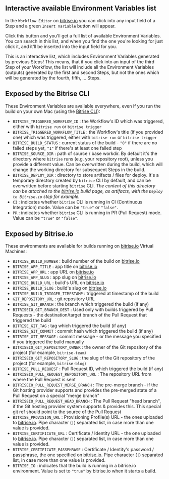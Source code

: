 ## Interactive available Environment Variables list

In the `Workflow Editor` on [bitrise.io](https://www.bitrise.io)
you can click into any input field of a Step and a green `Insert Variable` button will appear.

Click this button and you'll get a full list of available Environment Variables.
You can search in this list, and when you find the one you're looking for just click it,
and it'll be inserted into the input field for you.

This is an interactive list, which includes Environment Variables generated by previous Steps!
This means, that if you click into an input of the third Step of your Workflow,
the list will include all the Environment Variables (outputs) generated by the first and second Steps,
but not the ones which will be generated by the fourth, fifth, ... Steps.

## Exposed by the Bitrise CLI

These Environment Variables are available everywhere, even if you run the build on your own Mac
(using the [Bitrise CLI](https://www.bitrise.io/cli)):

* `BITRISE_TRIGGERED_WORKFLOW_ID` : the Workflow's ID which was triggered, either with `bitrise run` or `bitrise trigger`
* `BITRISE_TRIGGERED_WORKFLOW_TITLE` : the Workflow's title (if you provided one) which was triggered,
  either with `bitrise run` or `bitrise trigger`
* `BITRISE_BUILD_STATUS` : current status of the build - `"0"` if there are no failed steps yet,
  `"1"` if there's at least one failed step
* `BITRISE_SOURCE_DIR` : path of source / base workdir. By default it's the directory where `bitrise` runs
  (e.g. your repository root), unless you provide a different value.
  Can be overwritten during the build, which will change the working directory for subsequent Steps in the build.
* `BITRISE_DEPLOY_DIR` : directory to store artifacts / files for deploy.
  It's a temporary directory created by `bitrise` CLI by default, and can be overwritten before starting `bitrise` CLI.
  _The content of this directory can be attached to the [bitrise.io](https://www.bitrise.io) build page, as artifacts,
  with the `Deploy to Bitrise.io` step for example._
* `CI` : indicates whether `bitrise` CLI is running in CI (Continuous Integration) mode. Value can be `"true"` or `"false"`.
* `PR` : indicates whether `bitrise` CLI is running in PR (Pull Request) mode. Value can be `"true"` or `"false"`.

## Exposed by Bitrise.io

These environments are available for builds running on [bitrise.io](https://www.bitrise.io) Virtual Machines:

* `BITRISE_BUILD_NUMBER` : build number of the build on [bitrise.io](https://www.bitrise.io)
* `BITRISE_APP_TITLE` : app title on [bitrise.io](https://www.bitrise.io)
* `BITRISE_APP_URL` : app URL on [bitrise.io](https://www.bitrise.io)
* `BITRISE_APP_SLUG` : app slug on [bitrise.io](https://www.bitrise.io)
* `BITRISE_BUILD_URL` : build's URL on [bitrise.io](https://www.bitrise.io)
* `BITRISE_BUILD_SLUG` : build's slug on [bitrise.io](https://www.bitrise.io)
* `BITRISE_BUILD_TRIGGER_TIMESTAMP` : triggered at timestamp of the build
* `GIT_REPOSITORY_URL` : git repository URL
* `BITRISE_GIT_BRANCH` : the branch which triggered the build (if any)
* `BITRISEIO_GIT_BRANCH_DEST` : Used only with builds triggered by Pull Requests - the destination/target branch of the Pull Request that triggered the build
* `BITRISE_GIT_TAG` : tag which triggered the build (if any)
* `BITRISE_GIT_COMMIT` : commit hash which triggered the build (if any)
* `BITRISE_GIT_MESSAGE` : commit message - or the message you specified if you triggered the build manually
* `BITRISEIO_GIT_REPOSITORY_OWNER` : the owner of the Git repository of the project (for example, `bitrise-team`)
* `BITRISEIO_GIT_REPOSITORY_SLUG` : the slug of the Git repository of the project (for example, `bitrise-blog`)
* `BITRISE_PULL_REQUEST` : Pull Request ID, which triggered the build (if any)
* `BITRISEIO_PULL_REQUEST_REPOSITORY_URL` : The repository URL from where the Pull Request is sent
* `BITRISEIO_PULL_REQUEST_MERGE_BRANCH` : The pre-merge branch - if the Git hosting provider supports and provides the pre-merged state of a Pull Request on a special "merge branch"
* `BITRISEIO_PULL_REQUEST_HEAD_BRANCH` : The Pull Request "head branch", if the Git hosting provider system supports & provides this. This special git ref should point to the source of the Pull Request
* `BITRISE_PROVISION_URL` : Provisioning Profile(s) URL - the ones uploaded to [bitrise.io](https://www.bitrise.io).
  Pipe character (`|`) separated list, in case more than one value is provided.
* `BITRISE_CERTIFICATE_URL` : Certificate / Identity URL - the one uploaded to [bitrise.io](https://www.bitrise.io).
  Pipe character (`|`) separated list, in case more than one value is provided.
* `BITRISE_CERTIFICATE_PASSPHRASE` : Certificate / Identity's password / passphrase,
  the one specified on [bitrise.io](https://www.bitrise.io).
  Pipe character (`|`) separated list, in case more than one value is provided.
* `BITRISE_IO` : indicates that the build is running in a bitrise.io environment. Value is set to `"true"` by bitrise.io when it starts a build.
